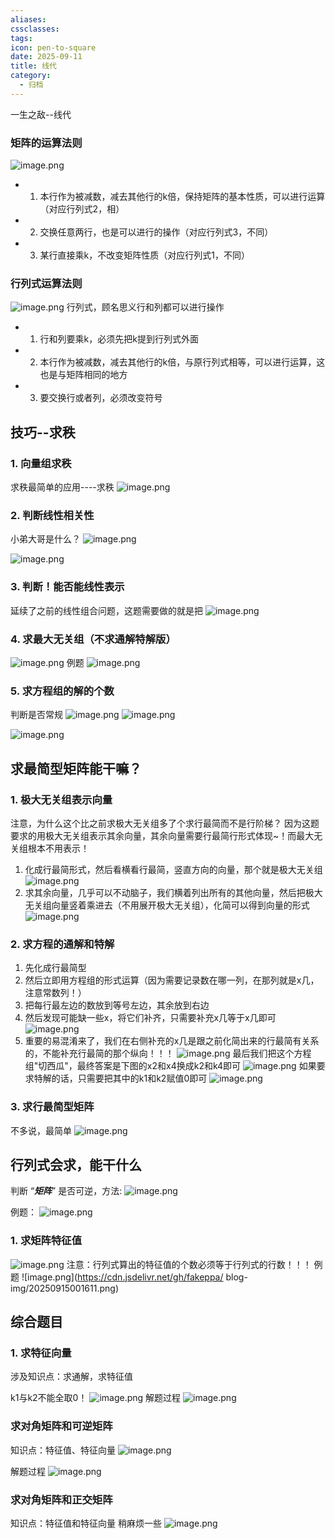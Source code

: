 ```yaml
---
aliases:
cssclasses:
tags:
icon: pen-to-square
date: 2025-09-11
title: 线代
category:
  - 归档
---
```

一生之敌--线代
### 矩阵的运算法则
![image.png](https://cdn.jsdelivr.net/gh/fakeppa/blog-img/20250914232754.png)

- 1. 本行作为被减数，减去其他行的k倍，保持矩阵的基本性质，可以进行运算（对应行列式2，相）
- 2. 交换任意两行，也是可以进行的操作（对应行列式3，不同）
- 3. 某行直接乘k，不改变矩阵性质（对应行列式1，不同）

### 行列式运算法则
![image.png](https://cdn.jsdelivr.net/gh/fakeppa/blog-img/20250914233345.png)
行列式，顾名思义行和列都可以进行操作
- 1. 行和列要乘k，必须先把k提到行列式外面
- 2. 本行作为被减数，减去其他行的k倍，与原行列式相等，可以进行运算，这也是与矩阵相同的地方
- 3. 要交换行或者列，必须改变符号
## 技巧--求秩
### 1. 向量组求秩
求秩最简单的应用----求秩
![image.png](https://cdn.jsdelivr.net/gh/fakeppa/blog-img/20250912034102.png)
### 2. 判断线性相关性
小弟大哥是什么？
![image.png](https://cdn.jsdelivr.net/gh/fakeppa/blog-img/20250912035347.png)


![image.png](https://cdn.jsdelivr.net/gh/fakeppa/blog-img/20250912035452.png)

### 3. 判断！能否能线性表示
延续了之前的线性组合问题，这题需要做的就是把
![image.png](https://cdn.jsdelivr.net/gh/fakeppa/blog-img/20250912040106.png)

### 4. 求最大无关组（不求通解特解版）
![image.png](https://cdn.jsdelivr.net/gh/fakeppa/blog-img/20250911234120.png)
例题
![image.png](https://cdn.jsdelivr.net/gh/fakeppa/blog-img/20250911234407.png)
### 5. 求方程组的解的个数
判断是否常规
![image.png](https://cdn.jsdelivr.net/gh/fakeppa/blog-img/20250912003547.png)
![image.png](https://cdn.jsdelivr.net/gh/fakeppa/blog-img/20250912003502.png)

![image.png](https://cdn.jsdelivr.net/gh/fakeppa/blog-img/20250912003606.png)
## 求最简型矩阵能干嘛？
### 1. 极大无关组表示向量
注意，为什么这个比之前求极大无关组多了个求行最简而不是行阶梯？
因为这题要求的用极大无关组表示其余向量，其余向量需要行最简行形式体现~！而最大无关组根本不用表示！
1. 化成行最简形式，然后看横看行最简，竖直方向的向量，那个就是极大无关组
![image.png](https://cdn.jsdelivr.net/gh/fakeppa/blog-img/20250912030214.png)
2. 求其余向量，几乎可以不动脑子，我们横着列出所有的其他向量，然后把极大无关组向量竖着乘进去（不用展开极大无关组），化简可以得到向量的形式
![image.png](https://cdn.jsdelivr.net/gh/fakeppa/blog-img/20250912030924.png)
### 2. 求方程的通解和特解
1. 先化成行最简型
2. 然后立即用方程组的形式运算（因为需要记录数在哪一列，在那列就是x几，注意常数列！）
3. 把每行最左边的数放到等号左边，其余放到右边
4. 然后发现可能缺一些x，将它们补齐，只需要补充x几等于x几即可
![image.png](https://cdn.jsdelivr.net/gh/fakeppa/blog-img/20250912032606.png)
5. 重要的易混淆来了，我们在右侧补充的x几是跟之前化简出来的行最简有关系的，不能补充行最简的那个纵向！！！
![image.png](https://cdn.jsdelivr.net/gh/fakeppa/blog-img/20250912032845.png)
最后我们把这个方程组"切西瓜"，最终答案是下图的x2和x4换成k2和k4即可
![image.png](https://cdn.jsdelivr.net/gh/fakeppa/blog-img/20250912033346.png)
如果要求特解的话，只需要把其中的k1和k2赋值0即可
![image.png](https://cdn.jsdelivr.net/gh/fakeppa/blog-img/20250912032004.png)
### 3. 求行最简型矩阵
不多说，最简单
![image.png](https://cdn.jsdelivr.net/gh/fakeppa/blog-img/20250912033727.png)

## 行列式会求，能干什么
判断 “***矩阵***” 是否可逆，方法:
![image.png](https://cdn.jsdelivr.net/gh/fakeppa/blog-img/20250914234024.png)

例题：
![image.png](https://cdn.jsdelivr.net/gh/fakeppa/blog-img/20250914234148.png)

### 1. 求矩阵特征值
![image.png](https://cdn.jsdelivr.net/gh/fakeppa/blog-img/20250914234357.png)
注意：行列式算出的特征值的个数必须等于行列式的行数！！！
例题
![image.png](https://cdn.jsdelivr.net/gh/fakeppa/   blog-img/20250915001611.png)


## 综合题目
### 1. 求特征向量
涉及知识点：求通解，求特征值

k1与k2不能全取0！ 
 ![image.png](https://cdn.jsdelivr.net/gh/fakeppa/blog-img/20250915001518.png)
解题过程
![image.png](https://cdn.jsdelivr.net/gh/fakeppa/blog-img/20250915005459.png)
### 求对角矩阵和可逆矩阵
知识点：特征值、特征向量 
![image.png](https://cdn.jsdelivr.net/gh/fakeppa/blog-img/20250915010523.png)

解题过程
![image.png](https://cdn.jsdelivr.net/gh/fakeppa/blog-img/20250915010627.png)
### 求对角矩阵和正交矩阵
知识点：特征值和特征向量
稍麻烦一些
![image.png](https://cdn.jsdelivr.net/gh/fakeppa/blog-img/20250915010841.png)

 